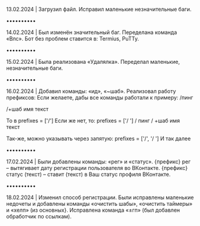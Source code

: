 13.02.2024 | Загрузил файл.
Исправил маленькие незначительные баги.

••••••••••

14.02.2024 | Был изменён значительный баг. Переделана команда «Влс». Бот без проблем ставится в: Termius, PuTTy.

••••••••••

15.02.2024 | Была реализована «Удалялка». Переделал маленькие, незначительные баги.

••••••••••

16.02.2024 | Добавил команды: «ид», «~шаб». Реализовал работу префиксов:
Если желаете, дабы все команды работали к примеру:
/пинг

/+шаб имя
текст

То в prefixes = ['/']
Если же нет, то: prefixes = ['/ ']
/ пинг
/ +шаб имя
текст

Так-же, можно указывать через запятую: prefixes = ['/', '/ ']
И так далее

••••••••••

17.02.2024 | Были добавлены команды: «рег» и «статус».
{префикс} рег – вытягивает дату регистрации пользователя во ВКонтакте.
{префикс} статус (текст) – ставит (текст) в Ваш статус профиля ВКонтакте.

••••••••••

18.02.2024 | Изменил способ регистрации. Были исправлены маленькие недочеты и добавлены команды «очистить шабы»,  «очистить таймеры» и «хелп» (из основных}. Исправлена команда «±гп» (был добавлен обработчик по ссылкам).